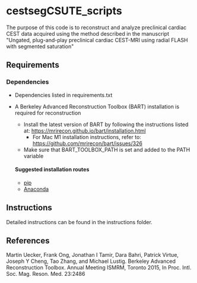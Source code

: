 # cestsegCSUTE_scripts
The purpose of this code is to reconstruct and analyze preclinical cardiac CEST data acquired using the method described in the manuscript "Ungated, plug-and-play preclinical cardiac CEST-MRI using radial FLASH with segmented saturation"

## Requirements

### Dependencies 
* Dependencies listed in requirements.txt
* A Berkeley Advanced Reconstruction Toolbox (BART) installation is required for reconstruction
  * Install the latest version of BART by following the instructions listed at: https://mrirecon.github.io/bart/installation.html
    * For Mac M1 installation instructions, refer to: https://github.com/mrirecon/bart/issues/326
  * Make sure that BART_TOOLBOX_PATH is set and added to the PATH variable

  #### Suggested installation routes
  * [pip](https://pip.pypa.io/en/stable/)
  * [Anaconda](https://www.anaconda.com/products/distribution)


## Instructions
Detailed instructions can be found in the instructions folder.

## References
Martin Uecker, Frank Ong, Jonathan I Tamir, Dara Bahri, Patrick Virtue, Joseph Y Cheng, Tao Zhang, and Michael Lustig. Berkeley Advanced Reconstruction Toolbox. Annual Meeting ISMRM, Toronto 2015, In Proc. Intl. Soc. Mag. Reson. Med. 23:2486 




